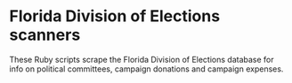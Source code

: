 # Florida Division of Elections scanners
These Ruby scripts scrape the Florida Division of Elections database for info on political committees, campaign donations and campaign expenses.
